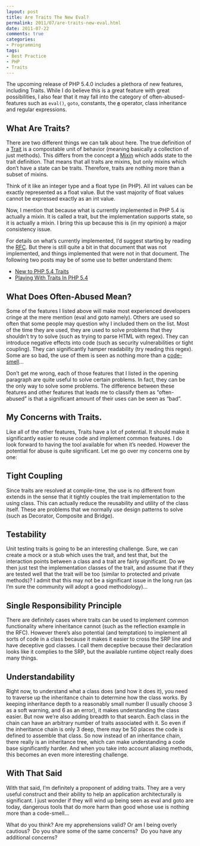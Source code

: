```yaml
---
layout: post
title: Are Traits The New Eval?
permalink: 2011/07/are-traits-new-eval.html
date: 2011-07-22
comments: true
categories:
- Programming
tags:
- Best Practice
- PHP
- Traits
---
```


The upcoming release of PHP 5.4.0 includes a plethora of new features, including Traits.  While I do believe this is a great feature with great possibilities, I also fear that it may fall into the category of often-abused-features such as `eval()`, `goto`, constants, the **`@`** operator, class inheritance and regular expressions.

<!--more-->

## What Are Traits?



There are two different things we can talk about here.  The true definition of a [Trait](http://scg.unibe.ch/research/traits/) is a compostable unit of behavior (meaning basically a collection of just methods).  This differs from the concept a [Mixin](http://en.wikipedia.org/wiki/Mixin) which adds state to the trait definition.  That means that all traits are mixins, but only mixins which don’t have a state can be traits.  Therefore, traits are nothing more than a subset of mixins.


Think of it like an integer type and a float type (in PHP).  All int values can be exactly represented as a float value.  But the vast majority of float values cannot be expressed exactly as an int value.


Now, I mention that because what is currently implemented in PHP 5.4 is actually a mixin.  It is called a trait, but the implementation supports state, so it is actually a mixin.  I bring this up because this is (in my opinion) a major consistency issue.  


For details on what’s currently implemented, I’d suggest starting by reading the [RFC](https://wiki.php.net/rfc/traits).  But there is still quite a bit in that document that was not implemented, and things implemented that were not in that document.  The following two posts may be of some use to better understand them:

 * [New to PHP 5.4 Traits](http://simas.posterous.com/new-to-php-54-traits)  
 * [Playing With Traits In PHP 5.4](http://cogo.wordpress.com/2011/07/01/playing-with-traits-in-php-5-4alpha1/)

## What Does Often-Abused Mean?



Some of the features I listed above will make most experienced developers cringe at the mere mention (eval and goto namely).  Others are used so often that some people may question why I included them on the list.  Most of the time they are used, they are used to solve problems that they shouldn’t try to solve (such as trying to parse HTML with regex).  They can introduce negative effects into code (such as security vulnerabilities or tight coupling).  They can significantly hamper readability (try reading this regex).  Some are so bad, the use of them is seen as nothing more than a [code-smell](http://phpmd.org/rules/design.html#evalexpression)...


Don’t get me wrong, each of those features that I listed in the opening paragraph are quite useful to solve certain problems. In fact, they can be the only way to solve some problems.  The difference between these features and other features that leads me to classify them as “often-abused” is that a significant amount of their uses can be seen as “bad”.

## My Concerns with Traits.



Like all of the other features, Traits have a lot of potential.  It should make it significantly easier to reuse code and implement common features.  I do look forward to having the tool available for when it’s needed.  However the potential for abuse is quite significant.  Let me go over my concerns one by one:

## Tight Coupling



Since traits are resolved at compile-time, the use is no different from extends in the sense that it tightly couples the trait implementation to the using class.  This can actually reduce the reusability and utility of the class itself.  These are problems that we normally use design patterns to solve (such as Decorator, Composite and Bridge).

## Testability



Unit testing traits is going to be an interesting challenge.  Sure, we can create a mock or a stub which uses the trait, and test that, but the interaction points between a class and a trait are fairly significant.  Do we then just test the implementation classes of the trait, and assume that if they are tested well that the trait will be too (similar to protected and private methods)?  I admit that this may not be a significant issue in the long run (as I’m sure the community will adopt a good methodology)…

## Single Responsibility Principle



There are definitely cases where traits can be used to implement common functionality where inheritance cannot (such as the reflection example in the RFC).  However there’s also potential (and temptation) to implement all sorts of code in a class because it makes it easier to cross the SRP line and have deceptive god classes.  I call them deceptive because their declaration looks like it complies to the SRP, but the available runtime object really does many things.

## Understandability



Right now, to understand what a class does (and how it does it), you need to traverse up the inheritance chain to determine how the class works.  By keeping inheritance depth to a reasonably small number (I usually choose 3 as a soft warning, and 6 as an error), it makes understanding the class easier.  But now we’re also adding breadth to that search.  Each class in the chain can have an arbitrary number of traits associated with it.  So even if the inheritance chain is only 3 deep, there may be 50 places the code is defined to assemble that class.  So now instead of an inheritance chain, there really is an inheritance tree, which can make understanding a code base significantly harder.  And when you take into account aliasing methods, this becomes an even more interesting challenge.

## With That Said



With that said, I’m definitely a proponent of adding traits.  They are a very useful construct and their ability to help an application architecturally is significant.  I just wonder if they will wind up being seen as eval and goto are today, dangerous tools that do more harm than good whose use is nothing more than a code-smell…


What do you think?  Are my apprehensions valid?  Or am I being overly cautious?  Do you share some of the same concerns?  Do you have any additional concerns?
